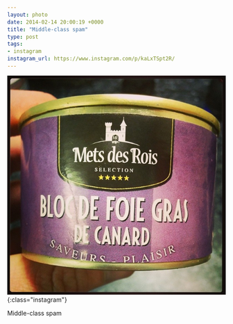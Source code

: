 ```yaml
---
layout: photo
date: 2014-02-14 20:00:19 +0000
title: "Middle-class spam"
type: post
tags:
- instagram
instagram_url: https://www.instagram.com/p/kaLxTSpt2R/
---
```


![Instagram - kaLxTSpt2R](/img/kaLxTSpt2R.jpg){:class="instagram"}

Middle-class spam
